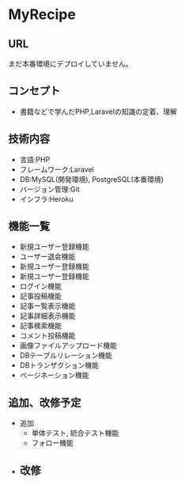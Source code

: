 # MyRecipe

## URL

まだ本番環境にデプロイしていません。

## コンセプト

- 書籍などで学んだPHP,Laravelの知識の定着、理解

## 技術内容

- 言語:PHP
- フレームワーク:Laravel
- DB:MySQL(開発環境), PostgreSQL(本番環境)
- バージョン管理:Git
- インフラ:Heroku

## 機能一覧
- 新規ユーザー登録機能
- ユーザー退会機能
- 新規ユーザー登録機能
- 新規ユーザー登録機能
- ログイン機能
- 記事投稿機能
- 記事一覧表示機能
- 記事詳細表示機能
- 記事検索機能
- コメント投稿機能
- 画像ファイルアップロード機能
- DBテーブルリレーション機能
- DBトランザクション機能
- ページネーション機能

## 追加、改修予定
- 追加
    - 単体テスト, 統合テスト機能
    - フォロー機能
- 改修
    - 




